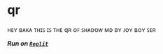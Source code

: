 # qr
ʜᴇʏ ʙᴀᴋᴀ ᴛʜɪꜱ ɪꜱ ᴛʜᴇ qʀ ᴏꜰ ꜱʜᴀᴅᴏᴡ ᴍᴅ ʙʏ ᴊᴏʏ ʙᴏʏ ꜱᴇʀ

  ***Run on [`Replit`](https://replit.com/@joyboysar/SHADOW-MD-QR-2?v=1)***
